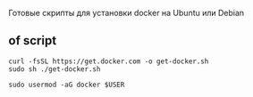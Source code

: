 Готовые скрипты для установки docker на Ubuntu или Debian
## of script 
```
curl -fsSL https://get.docker.com -o get-docker.sh
sudo sh ./get-docker.sh
```
```
sudo usermod -aG docker $USER
```
